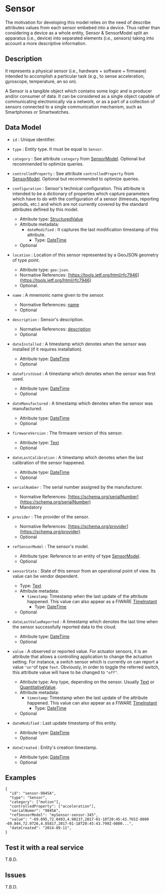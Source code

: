 # Sensor

The motivation for developing this model relies on the need of describe attributes values from each sensor embebed into a device. Thus rather than considering a device as a whole entity, Sensor & SensorModel split an apparatus (i.e., device) into separated elements (i.e., sensors) taking into account a more descriptive information.

## Description

It represents a physical sensor (i.e., hardware + software + firmware) intended to accomplish a particular task (e.g., to sense acceleration, gyroscope, temperature, an so on).

A Sensor is a tangible object which contains some logic and is producer and/or consumer of data. It can be considered as a single object capable of communicating electronically via a network, or as a part of a collection of sensors connected to a single communication mechanism, such as Smartphones or Smartwatches.


## Data Model

+ `id` : Unique identifier. 

+ `type` : Entity type. It must be equal to `Sensor`.

+ `category` : See attribute `category` from [SensorModel](../../SensorModel/doc/spec.md). Optional but recommended to optimize queries.
        
+ `controlledProperty` : See attribute `controlledProperty` from [SensorModel](../../SensorModel/doc/spec.md). Optional but recommended to optimize queries.

+ `configuration` : Sensor's technical configuration. This attribute is intended to be a dictionary of properties which capture
parameters which have to do with the configuration of a sensor (timeouts, reporting periods, etc.)
and which are not currently covered by the standard attributes defined by this model. 
    + Attribute type: [StructuredValue](https://schema.org/StructuredValue)
    + Attribute metadata:
        + `dateModified` :  It captures the last modification timestamp of this attribute.
            + Type: [DateTime](https://schema.org/DateTime) 
    + Optional
    
+ `location` : Location of this sensor represented by a GeoJSON geometry of type point. 
    + Attribute type: `geo:json`.
    + Normative References: [https://tools.ietf.org/html/rfc7946](https://tools.ietf.org/html/rfc7946)
    + Optional.
    
+ `name` : A mnemonic name given to the sensor.
    + Normative References: [name](https://schema.org/name)
    + Optional

+ `description` : Sensor's description.
    + Normative References: [description](https://schema.org/description)
    + Optional

+ `dateInstalled` : A timestamp which denotes when the sensor was installed (if it requires installation).
    + Attribute type: [DateTime](https://schema.org/DateTime)
    + Optional

+ `dateFirstUsed` : A timestamp which denotes when the sensor was first used.
    + Attribute type: [DateTime](https://schema.org/DateTime)
    + Optional

+ `dateManufactured` : A timestamp which denotes when the sensor was manufactured.
    + Attribute type: [DateTime](https://schema.org/DateTime)
    + Optional

+ `firmwareVersion` : The firmware version of this sensor.
    + Attribute type: [Text](https://schema.org/Text)
    + Optional

+ `dateLastCalibration` : A timestamp which denotes when the last calibration of the sensor happened.
    + Attribute type: [DateTime](https://schema.org/DateTime)
    + Optional
    
+ `serialNumber` : The serial number assigned by the manufacturer.
    + Normative References: [https://schema.org/serialNumber](https://schema.org/serialNumber)
    + Mandatory
    
+ `provider` : The provider of the sensor.
    + Normative References: [https://schema.org/provider](https://schema.org/provider)
    + Optional

+ `refSensorModel` : The sensor's model.
    + Attribute type: Reference to an entity of type [SensorModel](../../SensorModel/doc/spec.md).
    + Optional
    
+ `sensorState` : State of this sensor from an operational point of view. Its value can be vendor dependent.  
    + Type: [Text](https://schema.org/Text)
    + Attribute metadata:
        + `timestamp`: Timestamp when the last update of the attribute happened.
        This value can also appear as a FIWARE [TimeInstant](https://github.com/telefonicaid/iotagent-node-lib#TimeInstant)
            + Type: [DateTime](http://schema.org/DateTime)
    + Optional

+ `dateLastValueReported` : A timestamp which denotes the last time when the sensor successfully reported data to the cloud.
    + Attribute type: [DateTime](https://schema.org/)
    + Optional

+ `value` : A observed or reported value. For actuator sensors, it is an attribute that allows
a controlling application to change the actuation setting. For instance, a switch sensor which is currently *on* can report a value `"on"`of type `Text`.
Obviously, in order to toggle the referred switch, this attribute value will have to be changed to `"off"`.
    + Attribute type: Any type, depending on the sensor. Usually [Text](https://schema.org/Text) or [QuantitativeValue](https://schema.org/QuantitativeValue).
    + Attribute metadata:
        + `timestamp`: Timestamp when the last update of the attribute happened.
        This value can also appear as a FIWARE [TimeInstant](https://github.com/telefonicaid/iotagent-node-lib#TimeInstant)
            + Type: [DateTime](http://schema.org/DateTime)
    + Optional
    
+ `dateModified` : Last update timestamp of this entity.
    + Attribute type: [DateTime](https://schema.org/DateTime)
    + Optional

+ `dateCreated` : Entity's creation timestamp.
    + Attribute type: [DateTime](https://schema.org/DateTime)
    + Optional    

## Examples

    {
      "id": "sensor-9845A",
      "type": "Sensor",
      "category": ["motion"],
      "controlledProperty": ["acceleration"],
      "serialNumer": "9845A",
      "refSensorModel": "mySensor-sensor-345",
      "value": "-69.895,72.0493,4.90137,2017-01-18T20:45:43.765Z-0800 -69.844,72.0726,4.85817,2017-01-18T20:45:43.799Z-0800...",
      "dateCreated": "2014-09-11",
    }


## Test it with a real service

T.B.D.

## Issues

T.B.D.
